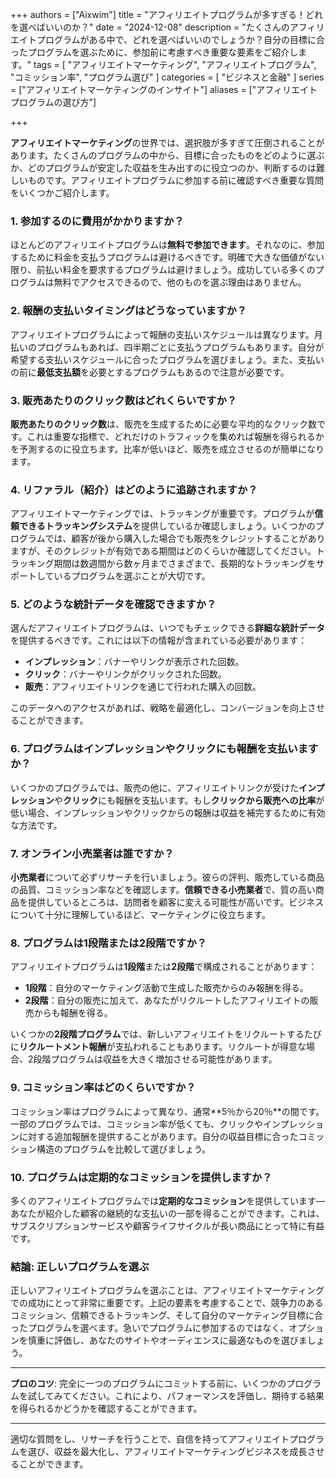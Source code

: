 +++
authors = ["Aixwim"]
title = "アフィリエイトプログラムが多すぎる！どれを選べばいいのか？"
date = "2024-12-08"
description = "たくさんのアフィリエイトプログラムがある中で、どれを選べばいいのでしょうか？自分の目標に合ったプログラムを選ぶために、参加前に考慮すべき重要な要素をご紹介します。"
tags = [
  "アフィリエイトマーケティング",
  "アフィリエイトプログラム",
  "コミッション率",
  "プログラム選び"
]
categories = [
  "ビジネスと金融"
]
series = ["アフィリエイトマーケティングのインサイト"]
aliases = ["アフィリエイトプログラムの選び方"]

+++

**アフィリエイトマーケティング**の世界では、選択肢が多すぎて圧倒されることがあります。たくさんのプログラムの中から、目標に合ったものをどのように選ぶか、どのプログラムが安定した収益を生み出すのに役立つのか、判断するのは難しいものです。アフィリエイトプログラムに参加する前に確認すべき重要な質問をいくつかご紹介します。

### 1. **参加するのに費用がかかりますか？**

ほとんどのアフィリエイトプログラムは**無料で参加できます**。それなのに、参加するために料金を支払うプログラムは避けるべきです。明確で大きな価値がない限り、前払い料金を要求するプログラムは避けましょう。成功している多くのプログラムは無料でアクセスできるので、他のものを選ぶ理由はありません。

### 2. **報酬の支払いタイミングはどうなっていますか？**

アフィリエイトプログラムによって報酬の支払いスケジュールは異なります。月払いのプログラムもあれば、四半期ごとに支払うプログラムもあります。自分が希望する支払いスケジュールに合ったプログラムを選びましょう。また、支払いの前に**最低支払額**を必要とするプログラムもあるので注意が必要です。

### 3. **販売あたりのクリック数はどれくらいですか？**

**販売あたりのクリック数**は、販売を生成するために必要な平均的なクリック数です。これは重要な指標で、どれだけのトラフィックを集めれば報酬を得られるかを予測するのに役立ちます。比率が低いほど、販売を成立させるのが簡単になります。

### 4. **リファラル（紹介）はどのように追跡されますか？**

アフィリエイトマーケティングでは、トラッキングが重要です。プログラムが**信頼できるトラッキングシステム**を提供しているか確認しましょう。いくつかのプログラムでは、顧客が後から購入した場合でも販売をクレジットすることがありますが、そのクレジットが有効である期間はどのくらいか確認してください。トラッキング期間は数週間から数ヶ月までさまざまで、長期的なトラッキングをサポートしているプログラムを選ぶことが大切です。

### 5. **どのような統計データを確認できますか？**

選んだアフィリエイトプログラムは、いつでもチェックできる**詳細な統計データ**を提供するべきです。これには以下の情報が含まれている必要があります：

- **インプレッション**：バナーやリンクが表示された回数。
- **クリック**：バナーやリンクがクリックされた回数。
- **販売**：アフィリエイトリンクを通じて行われた購入の回数。

このデータへのアクセスがあれば、戦略を最適化し、コンバージョンを向上させることができます。

### 6. **プログラムはインプレッションやクリックにも報酬を支払いますか？**

いくつかのプログラムでは、販売の他に、アフィリエイトリンクが受けた**インプレッション**や**クリック**にも報酬を支払います。もし**クリックから販売への比率**が低い場合、インプレッションやクリックからの報酬は収益を補完するために有効な方法です。

### 7. **オンライン小売業者は誰ですか？**

**小売業者**について必ずリサーチを行いましょう。彼らの評判、販売している商品の品質、コミッション率などを確認します。**信頼できる小売業者**で、質の高い商品を提供しているところは、訪問者を顧客に変える可能性が高いです。ビジネスについて十分に理解しているほど、マーケティングに役立ちます。

### 8. **プログラムは1段階または2段階ですか？**

アフィリエイトプログラムは**1段階**または**2段階**で構成されることがあります：

- **1段階**：自分のマーケティング活動で生成した販売からのみ報酬を得る。
- **2段階**：自分の販売に加えて、あなたがリクルートしたアフィリエイトの販売からも報酬を得る。

いくつかの**2段階プログラム**では、新しいアフィリエイトをリクルートするたびに**リクルートメント報酬**が支払われることもあります。リクルートが得意な場合、2段階プログラムは収益を大きく増加させる可能性があります。

### 9. **コミッション率はどのくらいですか？**

コミッション率はプログラムによって異なり、通常**5％から20％**の間です。一部のプログラムでは、コミッション率が低くても、クリックやインプレッションに対する追加報酬を提供することがあります。自分の収益目標に合ったコミッション構造のプログラムを比較して選びましょう。

### 10. **プログラムは定期的なコミッションを提供しますか？**

多くのアフィリエイトプログラムでは**定期的なコミッション**を提供しています—あなたが紹介した顧客の継続的な支払いの一部を得ることができます。これは、サブスクリプションサービスや顧客ライフサイクルが長い商品にとって特に有益です。

### 結論: 正しいプログラムを選ぶ

正しいアフィリエイトプログラムを選ぶことは、アフィリエイトマーケティングでの成功にとって非常に重要です。上記の要素を考慮することで、競争力のあるコミッション、信頼できるトラッキング、そして自分のマーケティング目標に合ったプログラムを選べます。急いでプログラムに参加するのではなく、オプションを慎重に評価し、あなたのサイトやオーディエンスに最適なものを選びましょう。

---

**プロのコツ**: 完全に一つのプログラムにコミットする前に、いくつかのプログラムを試してみてください。これにより、パフォーマンスを評価し、期待する結果を得られるかどうかを確認することができます。

---

適切な質問をし、リサーチを行うことで、自信を持ってアフィリエイトプログラムを選び、収益を最大化し、アフィリエイトマーケティングビジネスを成長させることができます。
